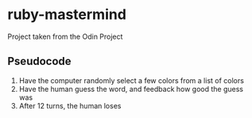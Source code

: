 # ruby-mastermind

Project taken from the Odin Project  

## Pseudocode

1. Have the computer randomly select a few colors from a list of colors
2. Have the human guess the word, and feedback how good the guess was
3. After 12 turns, the human loses
